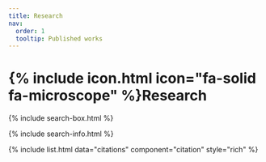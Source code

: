 ```yaml
---
title: Research
nav:
  order: 1
  tooltip: Published works
---
```


# {% include icon.html icon="fa-solid fa-microscope" %}Research


{% include search-box.html %}

{% include search-info.html %}

{% include list.html data="citations" component="citation" style="rich" %}
